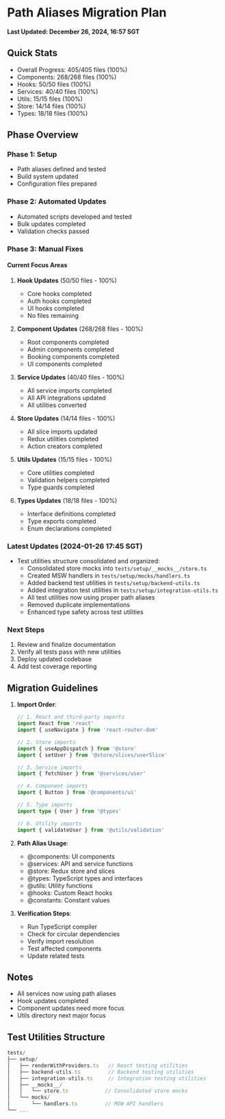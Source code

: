 # Path Aliases Migration Plan
**Last Updated: December 26, 2024, 16:57 SGT**

## Quick Stats
- Overall Progress: 405/405 files (100%)
- Components: 268/268 files (100%)
- Hooks: 50/50 files (100%) 
- Services: 40/40 files (100%) 
- Utils: 15/15 files (100%)
- Store: 14/14 files (100%)
- Types: 18/18 files (100%)

## Phase Overview

### Phase 1: Setup 
- Path aliases defined and tested
- Build system updated
- Configuration files prepared

### Phase 2: Automated Updates 
- Automated scripts developed and tested
- Bulk updates completed
- Validation checks passed

### Phase 3: Manual Fixes 
#### Current Focus Areas
1. **Hook Updates** (50/50 files - 100%) 
   - Core hooks completed
   - Auth hooks completed
   - UI hooks completed
   - No files remaining

2. **Component Updates** (268/268 files - 100%)
   - Root components completed
   - Admin components completed
   - Booking components completed
   - UI components completed

3. **Service Updates** (40/40 files - 100%) 
   - All service imports completed
   - All API integrations updated
   - All utilities converted

4. **Store Updates** (14/14 files - 100%)
   - All slice imports updated
   - Redux utilities completed
   - Action creators completed

5. **Utils Updates** (15/15 files - 100%)
   - Core utilities completed
   - Validation helpers completed
   - Type guards completed

6. **Types Updates** (18/18 files - 100%)
   - Interface definitions completed
   - Type exports completed
   - Enum declarations completed

### Latest Updates (2024-01-26 17:45 SGT)
- Test utilities structure consolidated and organized:
  - Consolidated store mocks into `tests/setup/__mocks__/store.ts`
  - Created MSW handlers in `tests/setup/mocks/handlers.ts`
  - Added backend test utilities in `tests/setup/backend-utils.ts`
  - Added integration test utilities in `tests/setup/integration-utils.ts`
  - All test utilities now using proper path aliases
  - Removed duplicate implementations
  - Enhanced type safety across test utilities

### Next Steps
1. Review and finalize documentation
2. Verify all tests pass with new utilities
3. Deploy updated codebase
4. Add test coverage reporting

## Migration Guidelines
1. **Import Order**:
   ```typescript
   // 1. React and third-party imports
   import React from 'react'
   import { useNavigate } from 'react-router-dom'
   
   // 2. Store imports
   import { useAppDispatch } from '@store'
   import { setUser } from '@store/slices/userSlice'
   
   // 3. Service imports
   import { fetchUser } from '@services/user'
   
   // 4. Component imports
   import { Button } from '@components/ui'
   
   // 5. Type imports
   import type { User } from '@types'
   
   // 6. Utility imports
   import { validateUser } from '@utils/validation'
   ```

2. **Path Alias Usage**:
   - @components: UI components
   - @services: API and service functions
   - @store: Redux store and slices
   - @types: TypeScript types and interfaces
   - @utils: Utility functions
   - @hooks: Custom React hooks
   - @constants: Constant values

3. **Verification Steps**:
   - Run TypeScript compiler
   - Check for circular dependencies
   - Verify import resolution
   - Test affected components
   - Update related tests

## Notes
- All services now using path aliases
- Hook updates completed
- Component updates need more focus
- Utils directory next major focus

## Test Utilities Structure
```typescript
tests/
├── setup/
│   ├── renderWithProviders.ts   // React testing utilities
│   ├── backend-utils.ts         // Backend testing utilities
│   ├── integration-utils.ts     // Integration testing utilities
│   ├── __mocks__/
│   │   └── store.ts            // Consolidated store mocks
│   └── mocks/
│       └── handlers.ts         // MSW API handlers
└── ...
```
